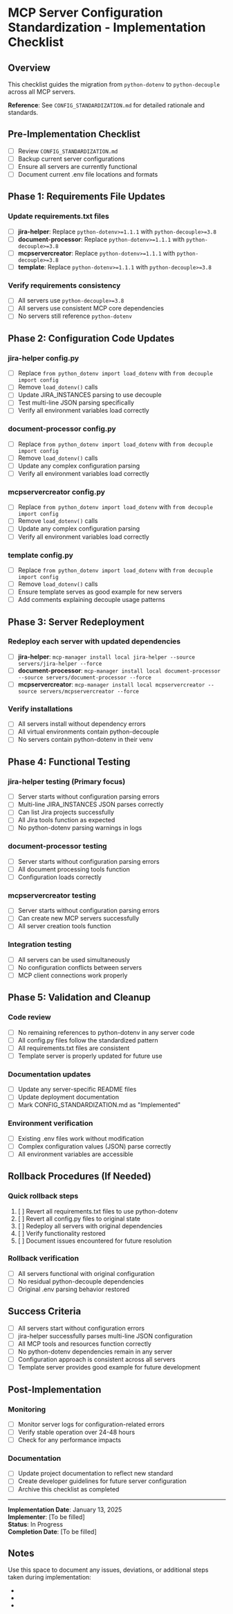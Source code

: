 # MCP Server Configuration Standardization - Implementation Checklist

## Overview

This checklist guides the migration from `python-dotenv` to `python-decouple` across all MCP servers.

**Reference**: See `CONFIG_STANDARDIZATION.md` for detailed rationale and standards.

## Pre-Implementation Checklist

- [ ] Review `CONFIG_STANDARDIZATION.md`
- [ ] Backup current server configurations
- [ ] Ensure all servers are currently functional
- [ ] Document current .env file locations and formats

## Phase 1: Requirements File Updates

### Update requirements.txt files

- [ ] **jira-helper**: Replace `python-dotenv>=1.1.1` with `python-decouple>=3.8`
- [ ] **document-processor**: Replace `python-dotenv>=1.1.1` with `python-decouple>=3.8`
- [ ] **mcpservercreator**: Replace `python-dotenv>=1.1.1` with `python-decouple>=3.8`
- [ ] **template**: Replace `python-dotenv>=1.1.1` with `python-decouple>=3.8`

### Verify requirements consistency

- [ ] All servers use `python-decouple>=3.8`
- [ ] All servers use consistent MCP core dependencies
- [ ] No servers still reference `python-dotenv`

## Phase 2: Configuration Code Updates

### jira-helper config.py

- [ ] Replace `from python_dotenv import load_dotenv` with `from decouple import config`
- [ ] Remove `load_dotenv()` calls
- [ ] Update JIRA_INSTANCES parsing to use decouple
- [ ] Test multi-line JSON parsing specifically
- [ ] Verify all environment variables load correctly

### document-processor config.py

- [ ] Replace `from python_dotenv import load_dotenv` with `from decouple import config`
- [ ] Remove `load_dotenv()` calls
- [ ] Update any complex configuration parsing
- [ ] Verify all environment variables load correctly

### mcpservercreator config.py

- [ ] Replace `from python_dotenv import load_dotenv` with `from decouple import config`
- [ ] Remove `load_dotenv()` calls
- [ ] Update any complex configuration parsing
- [ ] Verify all environment variables load correctly

### template config.py

- [ ] Replace `from python_dotenv import load_dotenv` with `from decouple import config`
- [ ] Remove `load_dotenv()` calls
- [ ] Ensure template serves as good example for new servers
- [ ] Add comments explaining decouple usage patterns

## Phase 3: Server Redeployment

### Redeploy each server with updated dependencies

- [ ] **jira-helper**: `mcp-manager install local jira-helper --source servers/jira-helper --force`
- [ ] **document-processor**: `mcp-manager install local document-processor --source servers/document-processor --force`
- [ ] **mcpservercreator**: `mcp-manager install local mcpservercreator --source servers/mcpservercreator --force`

### Verify installations

- [ ] All servers install without dependency errors
- [ ] All virtual environments contain python-decouple
- [ ] No servers contain python-dotenv in their venv

## Phase 4: Functional Testing

### jira-helper testing (Primary focus)

- [ ] Server starts without configuration parsing errors
- [ ] Multi-line JIRA_INSTANCES JSON parses correctly
- [ ] Can list Jira projects successfully
- [ ] All Jira tools function as expected
- [ ] No python-dotenv parsing warnings in logs

### document-processor testing

- [ ] Server starts without configuration parsing errors
- [ ] All document processing tools function
- [ ] Configuration loads correctly

### mcpservercreator testing

- [ ] Server starts without configuration parsing errors
- [ ] Can create new MCP servers successfully
- [ ] All server creation tools function

### Integration testing

- [ ] All servers can be used simultaneously
- [ ] No configuration conflicts between servers
- [ ] MCP client connections work properly

## Phase 5: Validation and Cleanup

### Code review

- [ ] No remaining references to python-dotenv in any server code
- [ ] All config.py files follow the standardized pattern
- [ ] All requirements.txt files are consistent
- [ ] Template server is properly updated for future use

### Documentation updates

- [ ] Update any server-specific README files
- [ ] Update deployment documentation
- [ ] Mark CONFIG_STANDARDIZATION.md as "Implemented"

### Environment verification

- [ ] Existing .env files work without modification
- [ ] Complex configuration values (JSON) parse correctly
- [ ] All environment variables are accessible

## Rollback Procedures (If Needed)

### Quick rollback steps

1. [ ] Revert all requirements.txt files to use python-dotenv
2. [ ] Revert all config.py files to original state
3. [ ] Redeploy all servers with original dependencies
4. [ ] Verify functionality restored
5. [ ] Document issues encountered for future resolution

### Rollback verification

- [ ] All servers functional with original configuration
- [ ] No residual python-decouple dependencies
- [ ] Original .env parsing behavior restored

## Success Criteria

- [ ] All servers start without configuration errors
- [ ] jira-helper successfully parses multi-line JSON configuration
- [ ] All MCP tools and resources function correctly
- [ ] No python-dotenv dependencies remain in any server
- [ ] Configuration approach is consistent across all servers
- [ ] Template server provides good example for future development

## Post-Implementation

### Monitoring

- [ ] Monitor server logs for configuration-related errors
- [ ] Verify stable operation over 24-48 hours
- [ ] Check for any performance impacts

### Documentation

- [ ] Update project documentation to reflect new standard
- [ ] Create developer guidelines for future server configuration
- [ ] Archive this checklist as completed

---

**Implementation Date**: January 13, 2025  
**Implementer**: [To be filled]  
**Status**: In Progress  
**Completion Date**: [To be filled]

## Notes

Use this space to document any issues, deviations, or additional steps taken during implementation:

- 
- 
-
